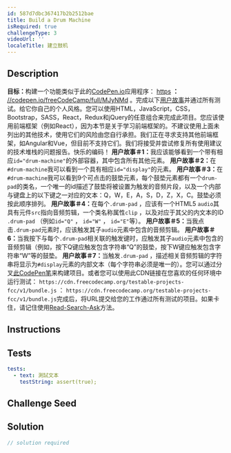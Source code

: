 ```yaml
---
id: 587d7dbc367417b2b2512bae
title: Build a Drum Machine
isRequired: true
challengeType: 3
videoUrl: ''
localeTitle: 建立鼓机
---
```


## Description
<section id="description"> <strong>目标：</strong>构建一个功能类似于此的<a href="https://codepen.io" target="_blank">CodePen.io</a>应用程序： <a href="https://codepen.io/freeCodeCamp/full/MJyNMd" target="_blank">https</a> <strong>：</strong> <a href="https://codepen.io" target="_blank">//codepen.io/freeCodeCamp/full/MJyNMd</a> 。完成以下<a href="https://en.wikipedia.org/wiki/User_story" target="_blank">用户故事</a>并通过所有测试。给它你自己的个人风格。您可以使用HTML，JavaScript，CSS，Bootstrap，SASS，React，Redux和jQuery的任意组合来完成此项目。您应该使用前端框架（例如React），因为本节是关于学习前端框架的。不建议使用上面未列出的其他技术，使用它们的风险由您自行承担。我们正在寻求支持其他前端框架，如Angular和Vue，但目前不支持它们。我们将接受并尝试修复所有使用建议的技术堆栈的问题报告。快乐的编码！ <strong>用户故事＃1：</strong>我应该能够看到一个带有相应<code>id=&quot;drum-machine&quot;</code>的外部容器，其中包含所有其他元素。 <strong>用户故事＃2：</strong>在<code>#drum-machine</code>我可以看到一个具有相应<code>id=&quot;display&quot;</code>的元素。 <strong>用户故事＃3：</strong>在<code>#drum-machine</code>我可以看到9个可点击的鼓垫元素，每个鼓垫元素都有一个<code>drum-pad</code>的类名，一个唯一的id描述了鼓垫将被设置为触发的音频片段，以及一个内部与键盘上的以下键之一对应的文本：Q，W，E，A，S，D，Z，X，C。鼓垫必须按此顺序排列。 <strong>用户故事＃4：</strong>在每个<code>.drum-pad</code> ，应该有一个HTML5 <code>audio</code>其具有元件<code>src</code>指向音频剪辑，一个类名称属性<code>clip</code> ，以及对应于其父的内文本的ID <code>.drum-pad</code> （例如<code>id=&quot;Q&quot;</code> ， <code>id=&quot;W&quot;</code> ， <code>id=&quot;E&quot;</code>等）。 <strong>用户故事＃5：</strong>当我点击<code>.drum-pad</code>元素时，应该触发其子<code>audio</code>元素中包含的音频剪辑。 <strong>用户故事＃6：</strong>当我按下与每个<code>.drum-pad</code>相关联的触发键时，应触发其子<code>audio</code>元素中包含的音频剪辑（例如，按下Q键应触发包含字符串“Q”的鼓垫，按下W键应触发包含字符串“W”等的鼓垫。 <strong>用户故事＃7：</strong>当触发<code>.drum-pad</code> ，描述相关音频剪辑的字符串将显示为<code>#display</code>元素的内部文本（每个字符串必须是唯一的）。您可以通过分叉<a href="http://codepen.io/freeCodeCamp/pen/MJjpwO" target="_blank">此CodePen笔</a>来构建项目。或者您可以使用此CDN链接在您喜欢的任何环境中运行测试： <code>https://cdn.freecodecamp.org/testable-projects-fcc/v1/bundle.js</code> ： <code>https://cdn.freecodecamp.org/testable-projects-fcc/v1/bundle.js</code>完成后，将URL提交给您的工作通过所有测试的项目。如果卡住，请记住使用<a href="https://forum.freecodecamp.org/t/how-to-get-help-when-you-are-stuck/19514" target="_blank">Read-Search-Ask</a>方法。 </section>

## Instructions
<section id="instructions">
</section>

## Tests
<section id='tests'>

```yml
tests:
  - text: 測試文本
    testString: assert(true);

```

</section>

## Challenge Seed
<section id='challengeSeed'>

</section>

## Solution
<section id='solution'>

```js
// solution required
```
</section>
